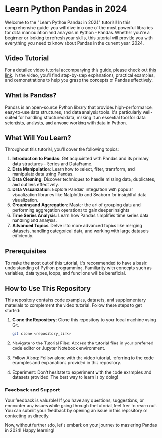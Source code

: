 # Learn Python Pandas in 2024

Welcome to the "Learn Python Pandas in 2024" tutorial! In this comprehensive guide, you will dive into one of the most powerful libraries for data manipulation and analysis in Python - Pandas. Whether you're a beginner or looking to refresh your skills, this tutorial will provide you with everything you need to know about Pandas in the current year, 2024.

## Video Tutorial

For a detailed video tutorial accompanying this guide, please check out [this link](insert_link_here). In the video, you'll find step-by-step explanations, practical examples, and demonstrations to help you grasp the concepts of Pandas effectively.

## What is Pandas?

Pandas is an open-source Python library that provides high-performance, easy-to-use data structures, and data analysis tools. It's particularly well-suited for handling structured data, making it an essential tool for data scientists, analysts, and anyone working with data in Python.

## What Will You Learn?

Throughout this tutorial, you'll cover the following topics:

1. **Introduction to Pandas**: Get acquainted with Pandas and its primary data structures - Series and DataFrame.
2. **Data Manipulation**: Learn how to select, filter, transform, and manipulate data using Pandas.
3. **Data Cleaning**: Discover techniques to handle missing data, duplicates, and outliers effectively.
4. **Data Visualization**: Explore Pandas' integration with popular visualization libraries like Matplotlib and Seaborn for insightful data visualization.
5. **Grouping and Aggregation**: Master the art of grouping data and performing aggregation operations to gain deeper insights.
6. **Time Series Analysis**: Learn how Pandas simplifies time series data handling and analysis.
7. **Advanced Topics**: Delve into more advanced topics like merging datasets, handling categorical data, and working with large datasets efficiently.

## Prerequisites

To make the most out of this tutorial, it's recommended to have a basic understanding of Python programming. Familiarity with concepts such as variables, data types, loops, and functions will be beneficial.

## How to Use This Repository

This repository contains code examples, datasets, and supplementary materials to complement the video tutorial. Follow these steps to get started:

1. **Clone the Repository**: Clone this repository to your local machine using Git.
   
   ```bash
   git clone <repository_link>


2. Navigate to the Tutorial Files: Access the tutorial files in your preferred code editor or Jupyter Notebook environment.
3. Follow Along: Follow along with the video tutorial, referring to the code examples and explanations provided in this repository.
4. Experiment: Don't hesitate to experiment with the code examples and datasets provided. The best way to learn is by doing!


### Feedback and Support
Your feedback is valuable! If you have any questions, suggestions, or encounter any issues while going through the tutorial, feel free to reach out. You can submit your feedback by opening an issue in this repository or contacting us directly.

Now, without further ado, let's embark on your journey to mastering Pandas in 2024! Happy learning! 
